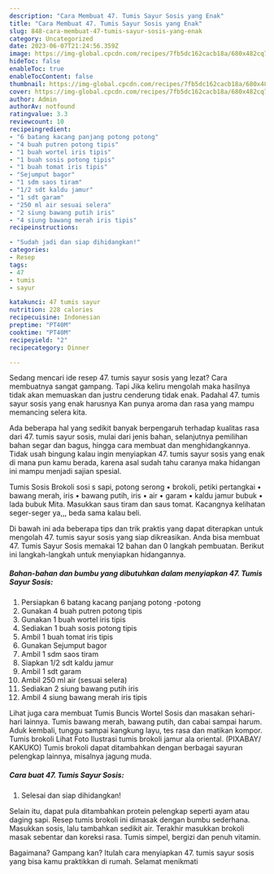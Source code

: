 ```yaml
---
description: "Cara Membuat 47. Tumis Sayur Sosis yang Enak"
title: "Cara Membuat 47. Tumis Sayur Sosis yang Enak"
slug: 848-cara-membuat-47-tumis-sayur-sosis-yang-enak
category: Uncategorized
date: 2023-06-07T21:24:56.359Z
image: https://img-global.cpcdn.com/recipes/7fb5dc162cacb18a/680x482cq70/47-tumis-sayur-sosis-foto-resep-utama.jpg
hideToc: false
enableToc: true
enableTocContent: false
thumbnail: https://img-global.cpcdn.com/recipes/7fb5dc162cacb18a/680x482cq70/47-tumis-sayur-sosis-foto-resep-utama.jpg
cover: https://img-global.cpcdn.com/recipes/7fb5dc162cacb18a/680x482cq70/47-tumis-sayur-sosis-foto-resep-utama.jpg
author: Admin
authorAv: notfound
ratingvalue: 3.3
reviewcount: 10
recipeingredient:
- "6 batang kacang panjang potong potong"
- "4 buah putren potong tipis"
- "1 buah wortel iris tipis"
- "1 buah sosis potong tipis"
- "1 buah tomat iris tipis"
- "Sejumput bagor"
- "1 sdm saos tiram"
- "1/2 sdt kaldu jamur"
- "1 sdt garam"
- "250 ml air sesuai selera"
- "2 siung bawang putih iris"
- "4 siung bawang merah iris tipis"
recipeinstructions:

- "Sudah jadi dan siap dihidangkan!"
categories:
- Resep
tags:
- 47
- tumis
- sayur

katakunci: 47 tumis sayur 
nutrition: 228 calories
recipecuisine: Indonesian
preptime: "PT40M"
cooktime: "PT40M"
recipeyield: "2"
recipecategory: Dinner

---
```



Sedang mencari ide resep 47. tumis sayur sosis yang lezat? Cara membuatnya sangat gampang. Tapi Jika keliru mengolah maka hasilnya tidak akan memuaskan dan justru cenderung tidak enak. Padahal 47. tumis sayur sosis yang enak harusnya Kan punya aroma dan rasa yang mampu memancing selera kita.


Ada beberapa hal yang sedikit banyak berpengaruh terhadap kualitas rasa dari 47. tumis sayur sosis, mulai dari jenis bahan, selanjutnya pemilihan bahan segar dan bagus, hingga cara membuat dan menghidangkannya. Tidak usah bingung kalau ingin menyiapkan 47. tumis sayur sosis yang enak di mana pun kamu berada, karena asal sudah tahu caranya maka hidangan ini mampu menjadi sajian spesial.

Tumis Sosis Brokoli sosi s sapi, potong serong • brokoli, petiki pertangkai • bawang merah, iris • bawang putih, iris • air • garam • kaldu jamur bubuk • lada bubuk Mita. Masukkan saus tiram dan saus tomat. Kacangnya kelihatan seger-seger ya,,, beda sama kalau beli.


Di bawah ini ada beberapa tips dan trik praktis yang dapat diterapkan untuk mengolah 47. tumis sayur sosis yang siap dikreasikan. Anda bisa membuat 47. Tumis Sayur Sosis memakai 12 bahan dan 0 langkah pembuatan. Berikut ini langkah-langkah untuk menyiapkan hidangannya.

<!--inarticleads1-->

##### Bahan-bahan dan bumbu yang dibutuhkan dalam menyiapkan 47. Tumis Sayur Sosis:

1. Persiapkan 6 batang kacang panjang potong -potong
1. Gunakan 4 buah putren potong tipis
1. Gunakan 1 buah wortel iris tipis
1. Sediakan 1 buah sosis potong tipis
1. Ambil 1 buah tomat iris tipis
1. Gunakan Sejumput bagor
1. Ambil 1 sdm saos tiram
1. Siapkan 1/2 sdt kaldu jamur
1. Ambil 1 sdt garam
1. Ambil 250 ml air (sesuai selera)
1. Sediakan 2 siung bawang putih iris
1. Ambil 4 siung bawang merah iris tipis


Lihat juga cara membuat Tumis Buncis Wortel Sosis dan masakan sehari-hari lainnya. Tumis bawang merah, bawang putih, dan cabai sampai harum. Aduk kembali, tunggu sampai kangkung layu, tes rasa dan matikan kompor. Tumis brokoli Lihat Foto Ilustrasi tumis brokoli jamur ala oriental. (PIXABAY/ KAKUKO) Tumis brokoli dapat ditambahkan dengan berbagai sayuran pelengkap lainnya, misalnya jagung muda. 

<!--inarticleads2-->

##### Cara buat 47. Tumis Sayur Sosis:


1. Selesai dan siap dihidangkan!

Selain itu, dapat pula ditambahkan protein pelengkap seperti ayam atau daging sapi. Resep tumis brokoli ini dimasak dengan bumbu sederhana. Masukkan sosis, lalu tambahkan sedikit air. Terakhir masukkan brokoli masak sebentar dan koreksi rasa. Tumis simpel, bergizi dan penuh vitamin. 

Bagaimana? Gampang kan? Itulah cara menyiapkan 47. tumis sayur sosis yang bisa kamu praktikkan di rumah. Selamat menikmati
